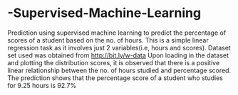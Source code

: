 # -Supervised-Machine-Learning
Prediction using supervised machine learning to predict the percentage of scores of a student based on the no. of hours.
This is a simple linear  regression task as it involves just 2 variables(i.e, hours and scores).
Dataset set used was obtained from http://bit.ly/w-data
Upon loading in the dataset and plotting the  distribution scores, it is observed that there is a positive linear relationship between the no. of hours studied and percentage scored.
The prediction shows that the percentage score of a student who studies for 9.25 hours is 92.7%
